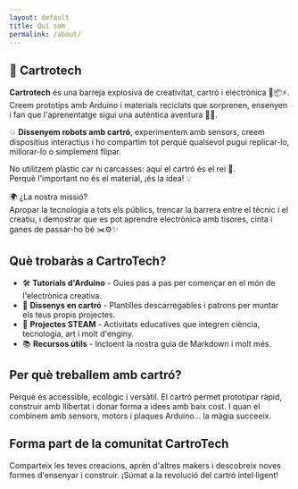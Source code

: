 ```yaml
---
layout: default
title: Qui som
permalink: /about/
---
```


## 🚀 Cartrotech

**Cartrotech** és una barreja explosiva de creativitat, cartró i electrònica 🎨📦⚡.  
Creem prototips amb Arduino i materials reciclats que sorprenen, ensenyen i fan que l'aprenentatge sigui una autèntica aventura 🧠🤖.

💥 **Dissenyem robots amb cartró**, experimentem amb sensors, creem dispositius interactius i ho compartim tot perquè qualsevol pugui replicar-lo, millorar-lo o simplement flipar.

No utilitzem plàstic car ni carcasses: aquí el cartró és el rei 👑.  
Perquè l'important no és el material, ¡és la idea! 💡

🌍 ¿La nostra missió?  
Apropar la tecnologia a tots els públics, trencar la barrera entre el tècnic i el creatiu, i demostrar que es pot aprendre electrònica amb tisores, cinta i ganes de passar-ho bé ✂️⚙️✨

## Què trobaràs a CartroTech?

- 🛠️ **Tutorials d'Arduino** - Guies pas a pas per començar en el món de l'electrònica creativa.
- 📐 **Dissenys en cartró** - Plantilles descarregables i patrons per muntar els teus propis projectes.
- 🚀 **Projectes STEAM** - Activitats educatives que integren ciència, tecnologia, art i molt d'enginy.
- 📚 **Recursos útils** - Incloent la nostra guia de Markdown i molt més.

## Per què treballem amb cartró?

Perquè és accessible, ecològic i versàtil. El cartró permet prototipar ràpid, construir amb llibertat i donar forma a idees amb baix cost. I quan el combinem amb sensors, motors i plaques Arduino... la màgia succeeix.

## Forma part de la comunitat CartroTech

Comparteix les teves creacions, aprèn d'altres makers i descobreix noves formes d'ensenyar i construir.
¡Súmat a la revolució del cartró intel·ligent!
